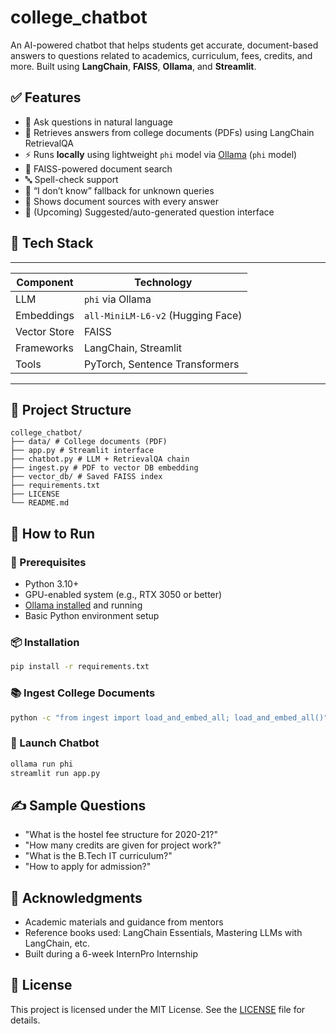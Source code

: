 # college_chatbot
An AI-powered chatbot that helps students get accurate, document-based answers to questions related to academics, curriculum, fees, credits, and more. Built using **LangChain**, **FAISS**, **Ollama**, and **Streamlit**.

## ✅ Features

- 💬 Ask questions in natural language
- 📄 Retrieves answers from college documents (PDFs) using LangChain RetrievalQA
- ⚡ Runs **locally** using lightweight `phi` model via [Ollama](https://ollama.com/) (`phi` model)
- 🔎 FAISS-powered document search
- 🔤 Spell-check support
- 🤖 “I don’t know” fallback for unknown queries
- 📁 Shows document sources with every answer
- 🧠 (Upcoming) Suggested/auto-generated question interface

## 🧰 Tech Stack
 --------------------------------------------------------------
| Component       | Technology                                 |
|-----------------|--------------------------------------------|
| LLM             | `phi` via Ollama                           |
| Embeddings      | `all-MiniLM-L6-v2` (Hugging Face)          |
| Vector Store    | FAISS                                      |
| Frameworks      | LangChain, Streamlit                       |
| Tools           | PyTorch, Sentence Transformers             |
 --------------------------------------------------------------

 ## 📂 Project Structure
```
college_chatbot/
├── data/ # College documents (PDF)
├── app.py # Streamlit interface
├── chatbot.py # LLM + RetrievalQA chain
├── ingest.py # PDF to vector DB embedding
├── vector_db/ # Saved FAISS index
├── requirements.txt
├── LICENSE
└── README.md
```
## 🧪 How to Run
### 🔧 Prerequisites

- Python 3.10+
- GPU-enabled system (e.g., RTX 3050 or better)
- [Ollama installed](https://ollama.com) and running
- Basic Python environment setup

### 📦 Installation

```bash
pip install -r requirements.txt
``` 
### 📚 Ingest College Documents

```bash
python -c "from ingest import load_and_embed_all; load_and_embed_all()"
```

### 🧠 Launch Chatbot

```bash
ollama run phi
streamlit run app.py
```

## ✍️ Sample Questions

- "What is the hostel fee structure for 2020-21?"
- "How many credits are given for project work?"
- "What is the B.Tech IT curriculum?"
- "How to apply for admission?"

## 🙏 Acknowledgments

- Academic materials and guidance from mentors
- Reference books used: LangChain Essentials, Mastering LLMs with LangChain, etc.
- Built during a 6-week InternPro Internship

## 📜 License

This project is licensed under the MIT License. See the [LICENSE](LICENSE) file for details.
